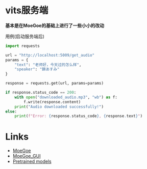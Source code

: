 # vits服务端
**基本是在MoeGoe的基础上进行了一些小小的改动**

用例(启动服务端后)
```python
import requests

url = "http://localhost:5009/get_audio"
params = {
    "text": "老师好，今天过的怎么样",
    "speaker": "錦あすみ"
}

response = requests.get(url, params=params)

if response.status_code == 200:
    with open("downloaded_audio.mp3", "wb") as f:
        f.write(response.content)
    print("Audio downloaded successfully!")
else:
    print(f"Error: {response.status_code}, {response.text}")

```
# Links
- [MoeGoe](https://github.com/CjangCjengh/MoeGoe)
- [MoeGoe_GUI](https://github.com/CjangCjengh/MoeGoe_GUI)
- [Pretrained models](https://github.com/CjangCjengh/TTSModels)

